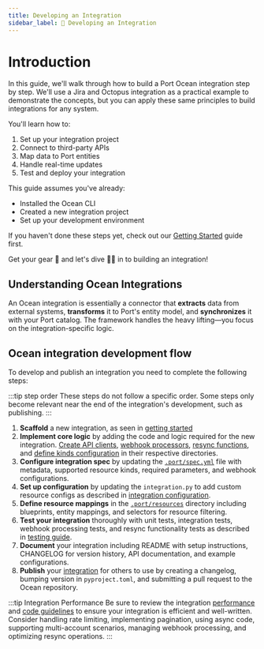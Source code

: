 ```yaml
---
title: Developing an Integration
sidebar_label: 🔧 Developing an Integration
---
```


# Introduction

In this guide, we'll walk through how to build a Port Ocean integration step by step. We'll use a Jira and Octopus integration as a practical example to demonstrate the concepts, but you can apply these same principles to build integrations for any system.

You'll learn how to:
1. Set up your integration project
2. Connect to third-party APIs
3. Map data to Port entities
4. Handle real-time updates
5. Test and deploy your integration

This guide assumes you've already:
- Installed the Ocean CLI
- Created a new integration project
- Set up your development environment

If you haven't done these steps yet, check out our [Getting Started](../getting-started/getting-started.md) guide first.

Get your gear 🤿 and let's dive 🏊‍♂️ in to building an integration!

## Understanding Ocean Integrations

An Ocean integration is essentially a connector that **extracts** data from external systems, **transforms** it to Port's entity model, and **synchronizes** it with your Port catalog. The framework handles the heavy lifting—you focus on the integration-specific logic.

## Ocean integration development flow

To develop and publish an integration you need to complete the following steps:

:::tip step order
These steps do not follow a specific order. Some steps only become relevant near the end of the integration's development, such as publishing.
:::

1. **Scaffold** a new integration, as seen in [getting started](../getting-started/getting-started.md#scaffolding-a-new-integration)
2. **Implement core logic** by adding the code and logic required for the new integration. [Create API clients](./implementing-an-api-client.md), [webhook processors](./implementing-webhooks.md), [resync functions](./handling-resyncs.md), and [define kinds configuration](./integration-configuration-and-kinds-in-ocean.md) in their respective directories.
3. **Configure integration spec** by updating the [`.port/spec.yml`](./defining-configuration-files.md) file with metadata, supported resource kinds, required parameters, and webhook configurations.
4. **Set up configuration** by updating the `integration.py` to add custom resource configs as described in [integration configuration](./integration-configuration-and-kinds-in-ocean.md).
5. **Define resource mappings** in the [`.port/resources`](./defining-configuration-files.md) directory including blueprints, entity mappings, and selectors for resource filtering.
6. **Test your integration** thoroughly with unit tests, integration tests, webhook processing tests, and resync functionality tests as described in [testing guide](./testing-the-integration.md).
7. **Document** your integration including README with setup instructions, CHANGELOG for version history, API documentation, and example configurations.
8. **Publish** your [integration](./publishing-your-integration.md) for others to use by creating a changelog, bumping version in `pyproject.toml`, and submitting a pull request to the Ocean repository.

:::tip Integration Performance
Be sure to review the integration [performance](./performance.md) and [code guidelines](./guidelines.md) to ensure your integration is efficient and well-written. Consider handling rate limiting, implementing pagination, using async code, supporting multi-account scenarios, managing webhook processing, and optimizing resync operations.
:::


